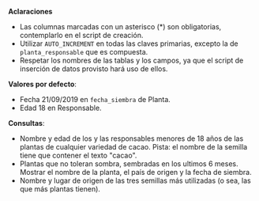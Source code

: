 <div
  class='mu-erd'
  data-entities='{
    "origen": {
      "id": {
        "type": "Integer",
        "pk": true
      },
      "nombre *": {
         "type": "Text"
      },
      "pais *": {
        "type": "Text"
      },
      "latitud": {
        "type": "Decimal"
      },
      "longitud": {
        "type": "Decimal"
      }
    },
    "semilla": {
      "id": {
        "type": "Integer",
        "pk": true
      },
      "nombre *": {
        "type": "Text"
      },
      "anio *": {
        "type": "Integer"
      },
      "tolera_sombra *": {
        "type": "Boolean"
      },
      "origen_id": { 
        "type": "Integer",
        "fk": {
          "to": { "entity": "origen", "column": "id" },
          "type": "many_to_one"
        }
      }
    },    
    "planta": {
      "id": {
        "type": "Integer",
        "pk": true
      },
      "observaciones": {
        "type": "Text"
      },
      "fecha_siembra *": {
        "type": "Date"
      },
      "semilla_id": {
        "type": "Integer",
        "fk": {
          "to": { "entity": "semilla", "column": "id" },
          "type": "many_to_one"
        }
      }
    },
    "responsable": {
      "id": {
        "type": "Integer",
        "pk": true
      },
      "nombre *": {
        "type": "Text"
      },
      "edad *": {
        "type": "Integer"
      }
    },
    "planta_responsable": {
      "planta_id": {
        "type": "Integer",
        "pk": true,
        "fk": {
          "to": { "entity": "planta", "column": "id" },
          "type": "many_to_one"
        }
      },
      "responsable_id": {
        "type": "Integer",
        "pk": true,
        "fk": {
          "to": { "entity": "responsable", "column": "id" },
          "type": "many_to_one"
        }        
      }
    }     
  }'>
</div>

**Aclaraciones**

* Las columnas marcadas con un asterisco (*) son obligatorias, contemplarlo en el script de creación.
* Utilizar `AUTO_INCREMENT` en todas las claves primarias, excepto la de `planta_responsable` que es compuesta.
* Respetar los nombres de las tablas y los campos, ya que el script de inserción de datos provisto hará uso de ellos.

**Valores por defecto**:

* Fecha 21/09/2019 en `fecha_siembra` de Planta.
* Edad 18 en Responsable.

**Consultas**:

* Nombre y edad de los y las responsables menores de 18 años de las plantas de cualquier variedad de cacao. Pista: el nombre de la semilla tiene que contener el texto "cacao".
* Plantas que no toleran sombra, sembradas en los ultimos 6 meses. Mostrar el nombre de la planta, el país de origen y la fecha de siembra.
* Nombre y lugar de origen de las tres semillas más utilizadas (o sea, las que más plantas tienen).
